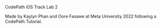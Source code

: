 
CodePath iOS Track Lab 2

Made by Kaylyn Phan and Oore Fasawe at Meta University 2022 following a CodePath Tutorial.
